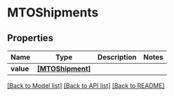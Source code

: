 # MTOShipments


## Properties
Name | Type | Description | Notes
------------ | ------------- | ------------- | -------------
**value** | [**[MTOShipment]**](MTOShipment.md) |  | 

[[Back to Model list]](../README.md#documentation-for-models) [[Back to API list]](../README.md#documentation-for-api-endpoints) [[Back to README]](../README.md)



